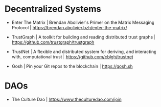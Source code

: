 # Decentralized Systems

- Enter The Matrix | Brendan Abolivier's Primer on the Matrix Messaging Protocol | https://brendan.abolivier.bzh/enter-the-matrix/

- TrustGraph | A toolkit for building and reading distributed trust graphs | https://github.com/trustgraph/trustgraph

- TrustNet | A flexible and distributed system for deriving, and interacting with, computational trust | https://github.com/cblgh/trustnet

- Gosh | Pin your Git repos to the blockchain | https://gosh.sh

# DAOs

- The Culture Dao | https://www.theculturedao.com/join
